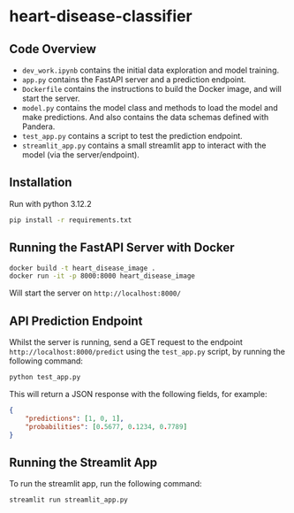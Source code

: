 # heart-disease-classifier

## Code Overview

- `dev_work.ipynb` contains the initial data exploration and model training.
- `app.py` contains the FastAPI server and a prediction endpoint.
- `Dockerfile` contains the instructions to build the Docker image, and will start the server.
- `model.py` contains the model class and methods to load the model and make predictions. And also contains the data schemas defined with Pandera.
- `test_app.py` contains a script to test the prediction endpoint.
- `streamlit_app.py` contains a small streamlit app to interact with the model (via the server/endpoint).

## Installation

Run with python 3.12.2

```bash
pip install -r requirements.txt
```

## Running the FastAPI Server with Docker

```bash
docker build -t heart_disease_image .
docker run -it -p 8000:8000 heart_disease_image
```

Will start the server on `http://localhost:8000/`

## API Prediction Endpoint

Whilst the server is running, send a GET request to the endpoint `http://localhost:8000/predict` using the `test_app.py` script, by running the following command:

```bash
python test_app.py
```

This will return a JSON response with the following fields, for example:

```json
{
    "predictions": [1, 0, 1],
    "probabilities": [0.5677, 0.1234, 0.7789]
}
```

## Running the Streamlit App

To run the streamlit app, run the following command:

```bash
streamlit run streamlit_app.py
```
